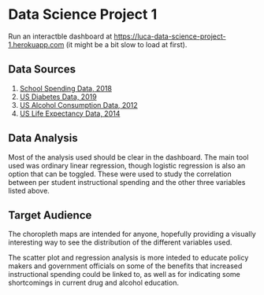 # Data Science Project 1

Run an interactble dashboard at https://luca-data-science-project-1.herokuapp.com (it might be a bit slow to load at first).

## Data Sources

1. [School Spending Data, 2018](https://nces.ed.gov/ccd/files.asp#Fiscal:1,LevelId:5,Page:1)
2. [US Diabetes Data, 2019](https://gis.cdc.gov/grasp/diabetes/DiabetesAtlas.html#)
3. [US Alcohol Consumption Data, 2012](https://ghdx.healthdata.org/us-data)
4. [US Life Expectancy Data, 2014](https://ghdx.healthdata.org/us-data)

## Data Analysis

Most of the analysis used should be clear in the dashboard. The main tool used was ordinary linear regression, though logistic regression is also an option that can be toggled. These were used to study the correlation between per student instructional spending and the other three variables listed above.

## Target Audience

The choropleth maps are intended for anyone, hopefully providing a visually interesting way to see the distribution of the different variables used.

The scatter plot and regression analysis is more inteded to educate policy makers and government officials on some of the benefits that increased instructional spending could be linked to, as well as for indicating some shortcomings in current drug and alcohol education.